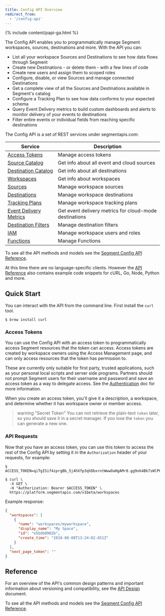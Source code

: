 ```yaml
---
title: Config API Overview
redirect_from:
  - '/config-api'
---
```


{% include content/papi-ga.html %}

The Config API enables you to programmatically manage Segment workspaces, sources, destinations and more. With the API you can:

* List all your workspace Sources and Destinations to see how data flows through Segment
* Create new Destinations - or delete them -  with a few lines of code
* Create new users and assign them to scoped roles
* Configure, disable, or view Sources and manage connected Destinations
* Get a complete view of all the Sources and Destinations available in Segment's catalog
* Configure a Tracking Plan to see how data conforms to your expected schema
* Query Event Delivery metrics to build custom dashboards and alerts to monitor delivery of your events to destinations
* Filter entire events or individual fields from reaching specific destinations

The Config API is a set of REST services under segmentapis.com:

| Service                     | Description                                            |
| --------------------------- | ------------------------------------------------------ |
| [Access Tokens][1]          | Manage access tokens                                   |
| [Source Catalog][2]         | Get info about all event and cloud sources             |
| [Destination Catalog][3]    | Get info about all destinations                        |
| [Workspaces][4]             | Get info about workspaces                              |
| [Sources][5]                | Manage workspace sources                               |
| [Destinations][6]           | Manage workspace destinations                          |
| [Tracking Plans][7]         | Manage workspace tracking plans                        |
| [Event Delivery Metrics][8] | Get event delivery metrics for cloud-mode destinations |
| [Destination Filters][9]    | Manage destination filters                             |
| [IAM][10]                   | Manage workspace users and roles                       |
| [Functions][11]             | Manage Functions                                       |

[1]: https://reference.segmentapis.com/#cd642f96-0fca-42a1-a727-e16fd33c7e8f
[2]: https://reference.segmentapis.com/#7a63ac88-43af-43db-a987-7ed7d677a8c8
[3]: https://reference.segmentapis.com/#361ed478-5e53-4835-ab7e-7dbff736524f
[4]: https://reference.segmentapis.com/#7ed2968b-c4a5-4cfb-b4bf-7d28c7b38bd2
[5]: https://reference.segmentapis.com/#5a852761-54d5-46da-8437-6e14e63449f3
[6]: https://reference.segmentapis.com/#39ce0439-0969-48c3-ba49-b22a46c41060
[7]: https://reference.segmentapis.com/#c4647e3c-fe1b-4e2f-88b9-6634841eb4e5
[8]: https://reference.segmentapis.com/#51d89077-efd7-429b-85d4-155ac2cd07aa
[9]: https://reference.segmentapis.com/#6c12fbe8-9f84-4a6c-848e-76a2325cb3c5
[10]: https://reference.segmentapis.com/?version=latest#c4b14304-9112-4803-aa26-c08678cbe26a
[11]: https://reference.segmentapis.com/?version=latest#c0866f35-2f39-4dfd-9fd3-26a0003ae74c

To see all the API methods and models see the [Segment Config API Reference](https://reference.segmentapis.com/).

At this time there are no language-specific clients. However the [API Reference](https://reference.segmentapis.com/) also contains example code snippets for cURL, Go, Node, Python and more.

## Quick Start

You can interact with the API from the command line. First install the `curl` tool.

```shell
$ brew install curl
```

### Access Tokens

You can use the Config API with an access token to programmatically access Segment resources that the token can access. Access tokens are created by workspace owners using the Access Management page, and can only access resources that the token has permission to.

These are currently only suitable for first party, trusted applications, such as your personal local scripts and server side programs. Partners should not prompt Segment users for their username and password and save an access token as a way to delegate access. See the [Authentication](/docs/api/config-api/authentication/) doc for more information.

When you create an access token, you'll give it a description, a workspace, and determine whether it has workspace owner or member access.

> warning "Secret Token"
> You can not retrieve the plain-text `token` later, so you should save it in a secret manager. If you lose the `token` you can generate a new one.

### API Requests

Now that you have an access token, you can use this token to access the rest of the Config API by setting it in the `Authorization` header of your requests, for example:

```shell
$ ACCESS_TOKEN=qiTgISif4zprgBb_5j4hXfp3qhDbxrntWwwOaHgAMr8.gg9ok4Bk7sWlP67rFyXeH3ABBsXyWqNuoXbXZPv1y2g

$ curl \
  -X GET \
  -H "Authorization: Bearer $ACCESS_TOKEN" \
  https://platform.segmentapis.com/v1beta/workspaces
```

<span class="example">Example response:</span>

```json
{
  "workspaces": [
    {
      "name": "workspaces/myworkspace",
      "display_name": "My Space",
      "id": "e5bdb0902b",
      "create_time": "2018-08-08T13:24:02.651Z"
    }
  ],
  "next_page_token": ""
}
```

## Reference

For an overview of the API's common design patterns and important information about versioning and compatibility, see the [API Design](/docs/config-api/api-design) document.

To see all the API methods and models see the [Segment Config API Reference](https://reference.segmentapis.com/).
